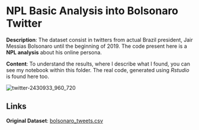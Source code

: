 # NPL Basic Analysis into Bolsonaro Twitter
**Description**: The dataset consist in twitters from actual Brazil president, Jair Messias Bolsonaro until the beginning of 2019. The code present here is a **NPL analysis** about his online persona.

**Content**: To understand the results, where I describe what I found, you can see my notebook within this folder. The real code, generated using *Rstudio* is found here too.

![twitter-2430933_960_720](https://user-images.githubusercontent.com/32513366/64861573-ab15ef00-d606-11e9-8600-0c04d9a7f5f7.png)

## Links
**Original Dataset**: [bolsonaro_tweets.csv](https://www.kaggle.com/lgmoneda/jair-bolsonaro-twitter-data)
